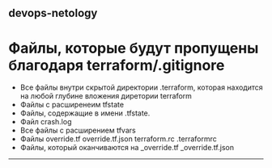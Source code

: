 ## devops-netology

# Файлы, которые будут пропущены благодаря terraform/.gitignore

- Все файлы внутри скрытой директории .terraform, которая находится на любой глубине вложения диретории terraform
- Файлы с расширенеим tfstate
- Файлы, содержащие в имени .tfstate.
- Файл crash.log
- Все файлы с расширением tfvars
- Файлы override.tf override.tf.json terraform.rc .terraformrc
- Файлы, который оканчиваются на _override.tf _override.tf.json
---------------------------------------------------------------


